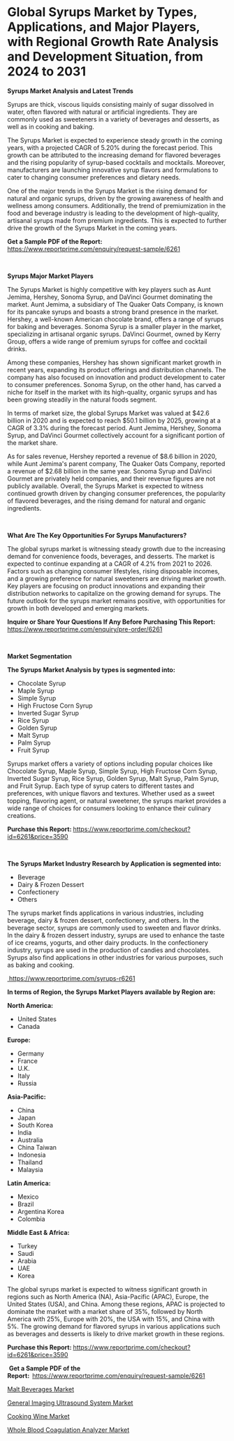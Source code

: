 <p><h1>Global Syrups Market by Types, Applications, and Major Players, with Regional Growth Rate Analysis and Development Situation, from 2024 to 2031</h1></p><p><strong>Syrups Market Analysis and Latest Trends</strong></p>
<p><p>Syrups are thick, viscous liquids consisting mainly of sugar dissolved in water, often flavored with natural or artificial ingredients. They are commonly used as sweeteners in a variety of beverages and desserts, as well as in cooking and baking.</p><p>The Syrups Market is expected to experience steady growth in the coming years, with a projected CAGR of 5.20% during the forecast period. This growth can be attributed to the increasing demand for flavored beverages and the rising popularity of syrup-based cocktails and mocktails. Moreover, manufacturers are launching innovative syrup flavors and formulations to cater to changing consumer preferences and dietary needs.</p><p>One of the major trends in the Syrups Market is the rising demand for natural and organic syrups, driven by the growing awareness of health and wellness among consumers. Additionally, the trend of premiumization in the food and beverage industry is leading to the development of high-quality, artisanal syrups made from premium ingredients. This is expected to further drive the growth of the Syrups Market in the coming years.</p></p>
<p><strong>Get a Sample PDF of the Report:&nbsp;</strong> <a href="https://www.reportprime.com/enquiry/request-sample/6261">https://www.reportprime.com/enquiry/request-sample/6261</a></p>
<p>&nbsp;</p>
<p><strong>Syrups Major Market Players</strong></p>
<p><p>The Syrups Market is highly competitive with key players such as Aunt Jemima, Hershey, Sonoma Syrup, and DaVinci Gourmet dominating the market. Aunt Jemima, a subsidiary of The Quaker Oats Company, is known for its pancake syrups and boasts a strong brand presence in the market. Hershey, a well-known American chocolate brand, offers a range of syrups for baking and beverages. Sonoma Syrup is a smaller player in the market, specializing in artisanal organic syrups. DaVinci Gourmet, owned by Kerry Group, offers a wide range of premium syrups for coffee and cocktail drinks.</p><p>Among these companies, Hershey has shown significant market growth in recent years, expanding its product offerings and distribution channels. The company has also focused on innovation and product development to cater to consumer preferences. Sonoma Syrup, on the other hand, has carved a niche for itself in the market with its high-quality, organic syrups and has been growing steadily in the natural foods segment.</p><p>In terms of market size, the global Syrups Market was valued at $42.6 billion in 2020 and is expected to reach $50.1 billion by 2025, growing at a CAGR of 3.3% during the forecast period. Aunt Jemima, Hershey, Sonoma Syrup, and DaVinci Gourmet collectively account for a significant portion of the market share.</p><p>As for sales revenue, Hershey reported a revenue of $8.6 billion in 2020, while Aunt Jemima's parent company, The Quaker Oats Company, reported a revenue of $2.68 billion in the same year. Sonoma Syrup and DaVinci Gourmet are privately held companies, and their revenue figures are not publicly available. Overall, the Syrups Market is expected to witness continued growth driven by changing consumer preferences, the popularity of flavored beverages, and the rising demand for natural and organic ingredients.</p></p>
<p>&nbsp;</p>
<p><strong>What Are The Key Opportunities For Syrups Manufacturers?</strong></p>
<p><p>The global syrups market is witnessing steady growth due to the increasing demand for convenience foods, beverages, and desserts. The market is expected to continue expanding at a CAGR of 4.2% from 2021 to 2026. Factors such as changing consumer lifestyles, rising disposable incomes, and a growing preference for natural sweeteners are driving market growth. Key players are focusing on product innovations and expanding their distribution networks to capitalize on the growing demand for syrups. The future outlook for the syrups market remains positive, with opportunities for growth in both developed and emerging markets.</p></p>
<p><strong>Inquire or Share Your Questions If Any Before Purchasing This Report:</strong> <a href="https://www.reportprime.com/enquiry/pre-order/6261">https://www.reportprime.com/enquiry/pre-order/6261</a></p>
<p>&nbsp;</p>
<p><strong>Market Segmentation</strong></p>
<p><strong>The Syrups Market Analysis by types is segmented into:</strong></p>
<p><ul><li>Chocolate Syrup</li><li>Maple Syrup</li><li>Simple Syrup</li><li>High Fructose Corn Syrup</li><li>Inverted Sugar Syrup</li><li>Rice Syrup</li><li>Golden Syrup</li><li>Malt Syrup</li><li>Palm Syrup</li><li>Fruit Syrup</li></ul></p>
<p><p>Syrups market offers a variety of options including popular choices like Chocolate Syrup, Maple Syrup, Simple Syrup, High Fructose Corn Syrup, Inverted Sugar Syrup, Rice Syrup, Golden Syrup, Malt Syrup, Palm Syrup, and Fruit Syrup. Each type of syrup caters to different tastes and preferences, with unique flavors and textures. Whether used as a sweet topping, flavoring agent, or natural sweetener, the syrups market provides a wide range of choices for consumers looking to enhance their culinary creations.</p></p>
<p><strong>Purchase this Report:&nbsp;</strong><a href="https://www.reportprime.com/checkout?id=6261&price=3590">https://www.reportprime.com/checkout?id=6261&price=3590</a></p>
<p>&nbsp;</p>
<p><strong>The Syrups Market Industry Research by Application is segmented into:</strong></p>
<p><ul><li>Beverage</li><li>Dairy & Frozen Dessert</li><li>Confectionery</li><li>Others</li></ul></p>
<p><p>The syrups market finds applications in various industries, including beverage, dairy & frozen dessert, confectionery, and others. In the beverage sector, syrups are commonly used to sweeten and flavor drinks. In the dairy & frozen dessert industry, syrups are used to enhance the taste of ice creams, yogurts, and other dairy products. In the confectionery industry, syrups are used in the production of candies and chocolates. Syrups also find applications in other industries for various purposes, such as baking and cooking.</p></p>
<p><a href="https://www.reportprime.com/syrups-r6261">&nbsp;https://www.reportprime.com/syrups-r6261</a></p>
<p><strong>In terms of Region, the Syrups Market Players available by Region are:</strong></p>
<p>
    <p> <strong> North America: </strong>
        <ul>
            <li>United States</li>
            <li>Canada</li>
        </ul>
        </p> 
    <p> <strong> Europe: </strong>
        <ul>
            <li>Germany</li>
            <li>France</li>
            <li>U.K.</li>
            <li>Italy</li>
            <li>Russia</li>
        </ul>
        </p> 
    <p> <strong> Asia-Pacific: </strong>
        <ul>
            <li>China</li>
            <li>Japan</li>
            <li>South Korea</li>
            <li>India</li>
            <li>Australia</li>
            <li>China Taiwan</li>
            <li>Indonesia</li>
            <li>Thailand</li>
            <li>Malaysia</li>
        </ul>
        </p> 
    <p> <strong> Latin America: </strong>
        <ul>
            <li>Mexico</li>
            <li>Brazil</li>
            <li>Argentina Korea</li>
            <li>Colombia</li>
        </ul>
        </p> 
    <p> <strong> Middle East & Africa: </strong>
        <ul>
            <li>Turkey</li>
            <li>Saudi</li>
            <li>Arabia</li>
            <li>UAE</li>
            <li>Korea</li>
        </ul>
    </p>
    </p>
<p><p>The global syrups market is expected to witness significant growth in regions such as North America (NA), Asia-Pacific (APAC), Europe, the United States (USA), and China. Among these regions, APAC is projected to dominate the market with a market share of 35%, followed by North America with 25%, Europe with 20%, the USA with 15%, and China with 5%. The growing demand for flavored syrups in various applications such as beverages and desserts is likely to drive market growth in these regions.</p></p>
<p><strong>Purchase this Report: </strong><a href="https://www.reportprime.com/checkout?id=6261&price=3590">https://www.reportprime.com/checkout?id=6261&price=3590</a></p>
<p>&nbsp;<strong>Get a Sample PDF of the Report:&nbsp;&nbsp;</strong><a href="https://www.reportprime.com/enquiry/request-sample/6261">https://www.reportprime.com/enquiry/request-sample/6261</a></p>
<p><strong></strong></p>
<p><p><a href="https://github.com/btwcqfvq34/Market-Research-Report-List-1/blob/main/malt-beverages-market.md">Malt Beverages Market</a></p><p><a href="https://issuu.com/reportprime-2/docs/general-imaging-ultrasound-system-market-size-2030">General Imaging Ultrasound System Market</a></p><p><a href="https://github.com/anggakarna133/Market-Research-Report-List-1/blob/main/cooking-wine-market.md">Cooking Wine Market</a></p><p><a href="https://issuu.com/reportprime-2/docs/whole-blood-coagulation-analyzer-market-size-2030.">Whole Blood Coagulation Analyzer Market</a></p></p>